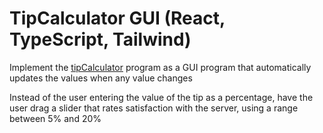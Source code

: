 # TipCalculator GUI (React, TypeScript, Tailwind)

Implement the [tipCalculator](https://github.com/ASproson/Exercises-for-Progammers/blob/main/javascript/tipCalculator.ts) program as a GUI program that automatically updates the values when any value changes 

Instead of the user entering the value of the tip as a percentage, have the user drag a slider that rates satisfaction with the server, using a range between 5% and
20%
